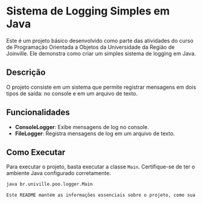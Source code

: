 # Sistema de Logging Simples em Java

Este é um projeto básico desenvolvido como parte das atividades do curso de Programação Orientada a Objetos da Universidade da Região de Joinville. Ele demonstra como criar um simples sistema de logging em Java.

## Descrição

O projeto consiste em um sistema que permite registrar mensagens em dois tipos de saída: no console e em um arquivo de texto.

## Funcionalidades

- **ConsoleLogger**: Exibe mensagens de log no console.
- **FileLogger**: Registra mensagens de log em um arquivo de texto.

## Como Executar

Para executar o projeto, basta executar a classe `Main`. Certifique-se de ter o ambiente Java configurado corretamente.

```bash
java br.univille.poo.logger.Main

Este README mantém as informações essenciais sobre o projeto, como sua descrição, funcionalidades e instruções básicas para execução, mas de forma mais simplificada e amigável para quem não possui muito conhecimento técnico em Java.
